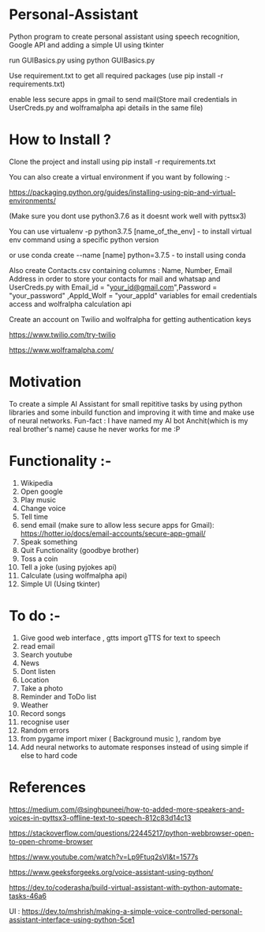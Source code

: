 # Personal-Assistant
Python program to create personal assistant using speech recognition, Google API
and adding a simple UI using tkinter

run GUIBasics.py using python GUIBasics.py

Use requirement.txt to get all required packages (use pip install -r requirements.txt)

enable less secure apps in gmail to send mail(Store mail credentials in UserCreds.py and wolframalpha api details in the same file) 

# How to Install ?
Clone the project and install using pip install -r requirements.txt 

You can also create a virtual environment if you want by following :-

https://packaging.python.org/guides/installing-using-pip-and-virtual-environments/

(Make sure you dont use python3.7.6 as it doesnt work well with pyttsx3)

You can use virtualenv -p python3.7.5 [name_of_the_env] - to install virtual env command using a specific python version

or use conda create --name [name] python=3.7.5 - to install using conda 

Also create Contacts.csv containing columns : Name, Number,	Email Address in order to store your contacts for mail and whatsap and UserCreds.py with Email_id = "your_id@gmail.com",Password = "your_password" ,AppId_Wolf = "your_appId" variables for email credentials access and wolfralpha calculation api 

Create an account on Twilio and wolfralpha for getting authentication keys 

https://www.twilio.com/try-twilio

https://www.wolframalpha.com/



# Motivation 
To create a simple AI Assistant for small repititive tasks by using python libraries and some inbuild function and improving it with time and make use of neural networks. Fun-fact : I have named my AI bot Anchit(which is my real brother's name) cause he never works for me :P

# Functionality :-
1. Wikipedia 
2. Open google 
3. Play music 
4. Change voice 
5. Tell time 
6. send email (make sure to allow less secure apps for Gmail):
https://hotter.io/docs/email-accounts/secure-app-gmail/
7. Speak something 
8. Quit Functionality (goodbye brother)
9. Toss a coin
10. Tell a joke (using pyjokes api)
11. Calculate (using wolfmalpha api)
12. Simple UI (Using tkinter)


# To do :- 
1. Give good web interface , gtts import gTTS for text to speech 
2. read email
3. Search youtube 
5. News 
6. Dont listen 
7. Location 
8. Take a photo 
9. Reminder and ToDo list 
10. Weather 
11. Record songs 
12.  recognise user 
13. Random errors 
14. from pygame import mixer ( Background music ), random bye 
15. Add neural networks to automate responses instead of using simple if else to hard code 

# References 
https://medium.com/@singhpuneei/how-to-added-more-speakers-and-voices-in-pyttsx3-offline-text-to-speech-812c83d14c13

https://stackoverflow.com/questions/22445217/python-webbrowser-open-to-open-chrome-browser

https://www.youtube.com/watch?v=Lp9Ftuq2sVI&t=1577s

https://www.geeksforgeeks.org/voice-assistant-using-python/

https://dev.to/coderasha/build-virtual-assistant-with-python-automate-tasks-46a6

UI : https://dev.to/mshrish/making-a-simple-voice-controlled-personal-assistant-interface-using-python-5ce1

